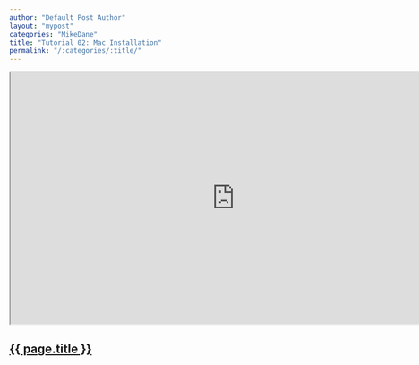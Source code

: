 ```yaml
---
author: "Default Post Author"
layout: "mypost"
categories: "MikeDane"
title: "Tutorial 02: Mac Installation"
permalink: "/:categories/:title/"
---
```


<div><iframe width="800" height="450"
src="https://www.youtube.com/embed/WhrU9m82Wm8">
</iframe></div>

## [{{ page.title }}](https://youtu.be/WhrU9m82Wm8)

